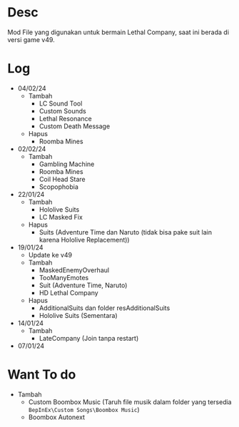 # Desc
Mod File yang digunakan untuk bermain Lethal Company, saat ini berada di versi game v49. 

# Log
* 04/02/24
    * Tambah
        * LC Sound Tool
        * Custom Sounds
        * Lethal Resonance
        * Custom Death Message
    * Hapus
        * Roomba Mines
* 02/02/24
    * Tambah
        * Gambling Machine
        * Roomba Mines
        * Coil Head Stare
        * Scopophobia
* 22/01/24
    * Tambah
        * Hololive Suits
        * LC Masked Fix
    * Hapus
        * Suits (Adventure Time dan Naruto (tidak bisa pake suit lain karena Hololive Replacement))
* 19/01/24
    * Update ke v49
    * Tambah
        * MaskedEnemyOverhaul
        * TooManyEmotes
        * Suit (Adventure Time, Naruto)
        * HD Lethal Company
    * Hapus
        * AdditionalSuits dan folder resAdditionalSuits
        * Hololive Suits (Sementara)
* 14/01/24
    * Tambah
        * LateCompany (Join tanpa restart)
* 07/01/24

# Want To do
* Tambah
    * Custom Boombox Music (Taruh file musik dalam folder yang tersedia `BepInEx\Custom Songs\Boombox Music`)
    * Boombox Autonext